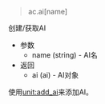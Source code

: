 > ac.ai[name]

创建/获取AI
* 参数
    * name (string) - AI名
* 返回
    * ai (ai) - AI对象

使用[unit:add_ai]来添加AI。

[unit:add_ai]: /ac/API/unit/add_ai
